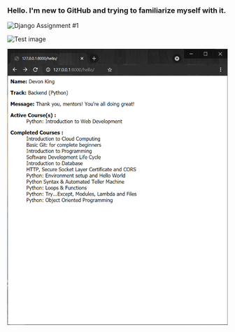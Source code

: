 ### Hello. I'm new to GitHub and trying to familiarize myself with it.

![Django Assignment #1](../ReSkillAm/05%20Django/Django_assignment.png?raw=true "Django Assignment #1")

![Test image](../ReSkillAm/test.png?raw=true "Test")

![Test #1](https://raw.githubusercontent.com/dmking06/ReskillAm/main/test.png "Test1")

<!--
**dmking06/dmking06** is a ✨ _special_ ✨ repository because its `README.md` (this file) appears on your GitHub profile.

Here are some ideas to get you started:

- 🔭 I’m currently working on ...
- 🌱 I’m currently learning ...
- 👯 I’m looking to collaborate on ...
- 🤔 I’m looking for help with ...
- 💬 Ask me about ...
- 📫 How to reach me: ...
- 😄 Pronouns: ...
- ⚡ Fun fact: ...
-->
